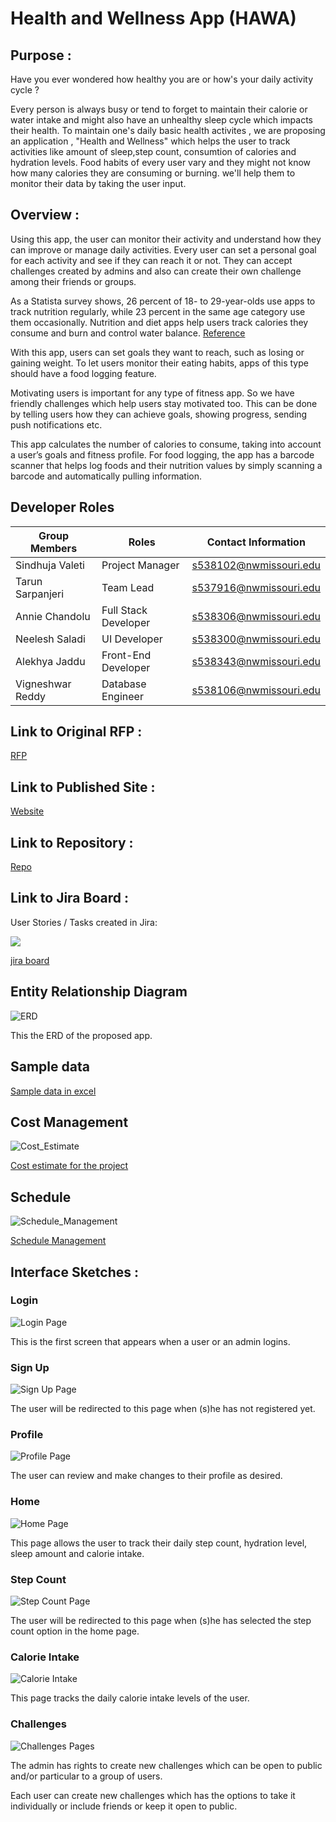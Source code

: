 # Health and Wellness App (HAWA)

## Purpose :

Have you ever wondered how healthy you are or how's your daily activity cycle ?

Every person is always busy or tend to forget to maintain their calorie or water intake and might also have an unhealthy sleep cycle which impacts their health. To maintain one's daily basic health activites , we are proposing an application , "Health and Wellness" which helps the user to track activities like amount of sleep,step count, consumtion of calories and hydration levels. Food habits of every user vary and they might not know how many calories they are consuming or burning. we'll help them to monitor their data by taking the user input.

## Overview :

Using this app, the user can monitor their activity and understand how they can improve or manage daily activities. Every user can set a personal goal for each activity and see if they can reach it or not. They can accept challenges created by admins and also can create their own challenge among their friends or groups.

As a Statista survey shows, 26 percent of 18- to 29-year-olds use apps to track nutrition regularly, while 23 percent in the same age category use them occasionally. Nutrition and diet apps help users track calories they consume and burn and control water balance. [Reference](https://www.statista.com/statistics/698919/us-adults-that-would-use-an-app-to-track-their-diet-by-age/)

With this app, users can set goals they want to reach, such as losing or gaining weight. To let users monitor their eating habits, apps of this type should have a food logging feature.

Motivating users is important for any type of fitness app. So we have friendly challenges which help users stay motivated too. This can be done by telling users how they can achieve goals, showing progress, sending push notifications etc.

This app calculates the number of calories to consume, taking into account a user’s goals and fitness profile. For food logging, the app has a barcode scanner that helps log foods and their nutrition values by simply scanning a barcode and automatically pulling information.


## Developer Roles

| Group Members    | Roles                | Contact Information    |
|------------------|----------------------|------------------------|
| Sindhuja Valeti  | Project Manager      | s538102@nwmissouri.edu |
| Tarun Sarpanjeri | Team Lead            | s537916@nwmissouri.edu |
| Annie Chandolu   | Full Stack Developer | s538306@nwmissouri.edu |
| Neelesh Saladi   | UI Developer         | s538300@nwmissouri.edu |
| Alekhya Jaddu    | Front-End Developer  | s538343@nwmissouri.edu |
| Vigneshwar Reddy | Database Engineer    | s538106@nwmissouri.edu |

## Link to Original RFP :

[RFP](https://github.com/cbadami/rfp-health-and-wellness)

## Link to Published Site :

[Website](https://annie0sc.github.io/gdp_group4/)

## Link to Repository :

[Repo](https://github.com/annie0sc/gdp_group4)

## Link to Jira Board :

User Stories / Tasks created in Jira:

![](https://github.com/annie0sc/gdp_group4/blob/master/Jira_Sprint1.PNG)


[jira board](https://sindhuvaleti.atlassian.net/jira/software/projects/GDP1/boards/2)


## Entity Relationship Diagram

![ERD](https://github.com/annie0sc/gdp_group4/blob/master/ERD.PNG?raw=true)

This the ERD of the proposed app.

## Sample data

[Sample data in excel](https://github.com/annie0sc/gdp_group4/blob/master/SampleData.xlsx)

## Cost Management

![Cost_Estimate](https://github.com/annie0sc/gdp_group4/blob/master/Cost_Estimate.PNG)

[Cost estimate for the project](https://github.com/annie0sc/gdp_group4/blob/master/CostEstimate.xlsx)

## Schedule

![Schedule_Management](https://github.com/annie0sc/gdp_group4/blob/master/Schedule_Management.PNG)

[Schedule Management](https://github.com/annie0sc/gdp_group4/blob/master/Schedule%20Management.xlsx)

## Interface Sketches :

### Login

![Login Page](https://github.com/annie0sc/gdp_group4/blob/master/Proposed%20Screens/1%20LOGIN.PNG?raw=true)

This is the first screen that appears when a user or an admin logins.

### Sign Up

![Sign Up Page](https://github.com/annie0sc/gdp_group4/blob/master/Proposed%20Screens/2%20register.PNG?raw=true)

The user will be redirected to this page when (s)he has not registered yet.

### Profile

![Profile Page](https://github.com/annie0sc/gdp_group4/blob/master/Proposed%20Screens/3%20profile.PNG?raw=true)

The user can review and make changes to their profile as desired.

### Home

![Home Page](https://github.com/annie0sc/gdp_group4/blob/master/Proposed%20Screens/4%20Home.PNG?raw=true)

This page allows the user to track their daily step count, hydration level, sleep amount and calorie intake.

### Step Count

![Step Count Page](https://github.com/annie0sc/gdp_group4/blob/master/Proposed%20Screens/5%20Step%20activity.PNG?raw=true)

The user will be redirected to this page when (s)he has selected the step count option in the home page.

### Calorie Intake

![Calorie Intake](https://github.com/annie0sc/gdp_group4/blob/master/Proposed%20Screens/6%20Calorie.PNG?raw=true)

This page tracks the daily calorie intake levels of the user.

### Challenges

![Challenges Pages](https://github.com/annie0sc/gdp_group4/blob/master/Proposed%20Screens/7%20Challenges.PNG?raw=true)

The admin has rights to create new challenges which can be open to public and/or particular to a group of users. 

Each user can create new challenges which has the options to take it individually or include friends or keep it open to public.











